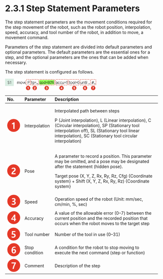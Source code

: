 # 2.3.1 Step Statement Parameters

The step statement parameters are the movement conditions required for the step movement of the robot, such as the robot position, interpolation, speed, accuracy, and tool number of the robot, in addition to move, a movement command.

Parameters of the step statement are divided into default parameters and optional parameters. The default parameters are the essential ones for a step, and the optional parameters are the ones that can be added when necessary. 

The step statement is configured as follows.



![](../../../.gitbook/assets/image%20%2877%29.png)

<table>
  <thead>
    <tr>
      <th style="text-align:left">No.</th>
      <th style="text-align:left">Parameter</th>
      <th style="text-align:left">Description</th>
    </tr>
  </thead>
  <tbody>
    <tr>
      <td style="text-align:left">
        <img src="../../../.gitbook/assets/c1.png" alt/>
      </td>
      <td style="text-align:left">Interpolation</td>
      <td style="text-align:left">
        <p>Interpolated path between steps</p>
        <p>P (Joint interpolation), L (Linear interpolation), C (Circular interpolation),
          SP (Stationary tool interpolation off), SL (Stationary tool linear interpolation),
          SC (Stationary tool circular interpolation)</p>
      </td>
    </tr>
    <tr>
      <td style="text-align:left">
        <img src="../../../.gitbook/assets/c2.png" alt/>
      </td>
      <td style="text-align:left">Pose</td>
      <td style="text-align:left">
        <p>A parameter to record a position. This parameter may be omitted, and a
          pose may be designated after the statement (hidden pose).</p>
        <p>Target pose (X, Y, Z, Rx, Ry, Rz, Cfg) {Coordinate system} + Shift (X,
          Y, Z, Rx, Ry, Rz) {Coordinate system}</p>
      </td>
    </tr>
    <tr>
      <td style="text-align:left">
        <img src="../../../.gitbook/assets/c3.png" alt/>
      </td>
      <td style="text-align:left">Speed</td>
      <td style="text-align:left">Operation speed of the robot (Unit: mm/sec, cm/min, %, sec)</td>
    </tr>
    <tr>
      <td style="text-align:left">
        <img src="../../../.gitbook/assets/c4.png" alt/>
      </td>
      <td style="text-align:left">Accuracy</td>
      <td style="text-align:left">A value of the allowable error (0&#x2013;7) between the current position
        and the recorded position that occurs when the robot moves to the target
        step</td>
    </tr>
    <tr>
      <td style="text-align:left">
        <img src="../../../.gitbook/assets/c5.png" alt/>
      </td>
      <td style="text-align:left">Tool number</td>
      <td style="text-align:left">Number of the tool in use (0&#x2013;31)</td>
    </tr>
    <tr>
      <td style="text-align:left">
        <img src="../../../.gitbook/assets/c6.png" alt/>
      </td>
      <td style="text-align:left">Stop condition</td>
      <td style="text-align:left">A condition for the robot to stop moving to execute the next command (step
        or function)</td>
    </tr>
    <tr>
      <td style="text-align:left">
        <img src="../../../.gitbook/assets/c7.png" alt/>
      </td>
      <td style="text-align:left">Comment</td>
      <td style="text-align:left">Description of the step</td>
    </tr>
  </tbody>
</table>

